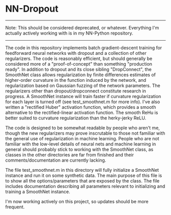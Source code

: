 NN-Dropout
==========

*** 
Note:
This should be considered deprecated, or whatever.
Everything I'm actually actively working with is in my NN-Python repository.
*** 



The code in this repository implements batch gradient-descent training for feedforward neural networks with dropout and a collection of other regularizers. The code is reasonably efficient, but should generally be considered more of a "proof-of-concept" than something "production ready". In addition to dropout and its close sibling "DropConnect", the SmoothNet class allows regularization by finite differences estimates of higher-order curvature in the function induced by the network, and regularization based on Gaussian fuzzing of the network parameters. The regularizers other than dropout/dropconnect constitute research in progress. A SmoothNet instance will train faster if curvature regularization for each layer is turned off (see test_smoothnet.m for more info). I've also written a "rectified Huber" activation function, which provides a smooth alternative to the rectified-linear activation function. The smooth ReHu is better suited to curvature regularization than the herky-jerky ReLU.

The code is designed to be somewhat readable by people who aren't me, though the new regularizers may prove inscrutable to those not familiar with the general use of regularization in machine learning. People who are not familiar with the low-level details of neural nets and machine learning in general should probably stick to working with the SmoothNet class, as classes in the other directories are far from finished and their comments/documentation are currently lacking.

The file test_smoothnet.m in this directory will fully initialize a SmoothNet instance and run it on some synthetic data. The main purpose of this file is to show all the options/parameters that are exposed by the class. The file includes documentation describing all parameters relevant to initializing and training a SmoothNet instance.

I'm now working actively on this project, so updates should be more frequent.
